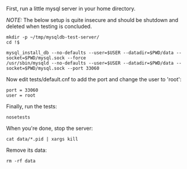 First, run a little mysql server in your home directory.

*NOTE:* The below setup is quite insecure and should be shutdown and deleted when testing is concluded.

    mkdir -p ~/tmp/mysqldb-test-server/
    cd !$

    mysql_install_db --no-defaults --user=$USER --datadir=$PWD/data --socket=$PWD/mysql.sock --force
    /usr/sbin/mysqld --no-defaults --user=$USER --datadir=$PWD/data --socket=$PWD/mysql.sock --port 33060


Now edit tests/default.cnf to add the port and change the user to 'root':

    port = 33060
    user = root


Finally, run the tests:

    nosetests


When you're done, stop the server:

    cat data/*.pid | xargs kill


Remove its data:

    rm -rf data

